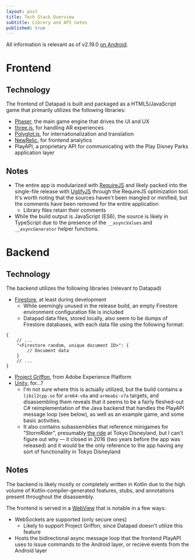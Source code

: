 ```yaml
---
layout: post
title: Tech Stack Overview
subtitle: Library and API notes
published: true
---
```


All information is relevant as of v2.19.0 [on Android](https://play.google.com/store/apps/details?id=com.disney.playdisneyparks.goo).

# Frontend

## Technology
The frontend of Datapad is built and packaged as a HTML5/JavaScript game that primarily utilizes the following libraries:

* [Phaser](https://phaser.io/), the main game engine that drives the UI and UX
* [three.js](https://threejs.org/), for handling AR experiences
* [Polyglot.js](https://airbnb.io/polyglot.js/), for internationalization and translation
* [NewRelic](https://newrelic.com/), for frontend analytics
* PlayAPI, a proprietary API for communicating with the Play Disney Parks application layer

## Notes
* The entire app is modularized with [RequireJS](https://requirejs.org/) and likely packed into the single-file release with [UglifyJS](https://github.com/mishoo/UglifyJS) through the RequireJS optimization tool. It's worth noting that the sources haven't been mangled or minified, but the comments have been removed for the entire application
  * Library files retain their comments
* While the build output is JavaScript (ES6), the source is likely in TypeScript due to the presence of the `__asyncValues` and `__asyncGenerator` helper functions.

# Backend

## Technology

The backend utilizes the following libraries (relevant to Datapad)

* [Firestore](https://firebase.google.com/docs/firestore), at least during development
  * While seemingly unused in the release build, an empty Firestore environment configuration file is included
  * Datapad data files, stored locally, also seem to be dumps of Firestore databases, with each data file using the following format:

```json-doc
{
	// ...
	"<Firestore random, unique document ID>": {
		// Document data
	}
	// ...
}
```

* [Project Griffon](https://aep-sdks.gitbook.io/docs/beta/project-griffon), from Adobe Experience Platform
* [Unity](https://unity.com/), for...?
  * I'm not sure where this is actually utilized, but the build contains a `libil2cpp.so` for `arm64-v8a` and `armeabi-v7a` targets, and disassembling them reveals that it seems to be a fairly fleshed-out C# reimplementation of the Java backend that handles the PlayAPI message loop (see below), as well as an example game, and some basic activities.
  * It also contains subassemblies that reference minigames for "StormRider", presumably [the ride](https://disney.fandom.com/wiki/StormRider) at Tokyo Disneyland, but I can't figure out why — it closed in 2016 (two years before the app was released) and it would be the only reference to the app having any sort of functionality in Tokyo Disneyland

## Notes

The backend is likely mostly or completely written in Kotlin due to the high volume of Kotlin-compiler-generated features, stubs, and annotations present throughout the disassembly.

The frontend is served in a [WebView](https://developer.android.com/reference/android/webkit/WebView) that is notable in a few ways:

* WebSockets are supported (only secure ones)
  * Likely to support Project Griffon, since Datapad doesn't utilize this feature
* Hosts the bidirectional async message loop that the frontend PlayAPI uses to issue commands to the Android layer, or recieve events from the Android layer
